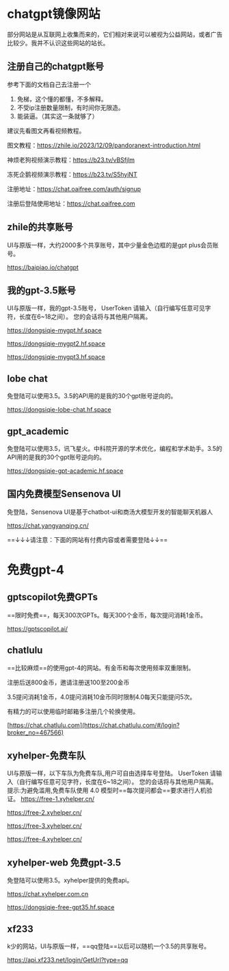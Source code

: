 # chatgpt镜像网站

部分网站是从互联网上收集而来的，它们相对来说可以被视为公益网站，或者广告比较少。我并不认识这些网站的站长。 

## 注册自己的chatgpt账号

参考下面的文档自己去注册一个

1. 免梯，这个懂的都懂，不多解释。
2. 不受ip注册数量限制，有时间你无限造。
3. 能装逼。（其实这一条就够了）

建议先看图文再看视频教程。

图文教程：https://zhile.io/2023/12/09/pandoranext-introduction.html

神烦老狗视频演示教程：https://b23.tv/vBSfjlm

冻死企鹅视频演示教程：https://b23.tv/S5hyiNT

注册地址：https://chat.oaifree.com/auth/signup

注册后登陆使用地址：https://chat.oaifree.com

## zhile的共享账号

UI与原版一样，大约2000多个共享账号，其中少量金色边框的是gpt plus会员账号。

https://baipiao.io/chatgpt

## 我的gpt-3.5账号

UI与原版一样，我的gpt-3.5账号， UserToken 请输入（自行编写任意可见字符，长度在6~18之间）。 您的会话将与其他用户隔离。

https://dongsiqie-mygpt.hf.space

https://dongsiqie-mygpt2.hf.space

https://dongsiqie-mygpt3.hf.space

## lobe chat

免登陆可以使用3.5。3.5的API用的是我的30个gpt账号逆向的。

https://dongsiqie-lobe-chat.hf.space

## gpt_academic

免登陆可以使用3.5，讯飞星火。中科院开源的学术优化，编程和学术助手。3.5的API用的是我的30个gpt账号逆向的。

https://dongsiqie-gpt-academic.hf.space

## 国内免费模型Sensenova UI

免登陆，Sensenova UI是基于chatbot-ui和商汤大模型开发的智能聊天机器人

https://chat.yangyanqing.cn/

==↓↓↓请注意：下面的网站有付费内容或者需要登陆↓↓==

# 免费gpt-4

## gptscopilot免费GPTs

==限时免费==，每天300次GPTs。每天300个金币，每次提问消耗1金币。

https://gptscopilot.ai/

## chatlulu

==比较麻烦==的使用gpt-4的网站。有金币和每次使用频率双重限制。

注册后送800金币，邀请注册送100至200金币

3.5提问消耗1金币，4.0提问消耗10金币同时限制4.0每天只能提问5次。

有精力的可以使用临时邮箱多注册几个轮换使用。

[https://chat.chatlulu.com](https://chat.chatlulu.com/#/login?broker_no=467566)

## xyhelper-免费车队

UI与原版一样，以下车队为免费车队,用户可自由选择车号登陆。 UserToken 请输入（自行编写任意可见字符，长度在6~18之间）。 您的会话将与其他用户隔离。
提示:为避免滥用,免费车队使用 4.0 模型时==每次提问都会==要求进行人机验证。
https://free-1.xyhelper.cn/

https://free-2.xyhelper.cn/

https://free-3.xyhelper.cn/

https://free-4.xyhelper.cn/

## xyhelper-web 免费gpt-3.5

免登陆可以使用3.5。xyhelper提供的免费api。

https://chat.xyhelper.com.cn

https://dongsiqie-free-gpt35.hf.space

## xf233

k少的网站，UI与原版一样，==qq登陆==以后可以随机一个3.5的共享账号。

https://api.xf233.net/login/GetUrl?type=qq

